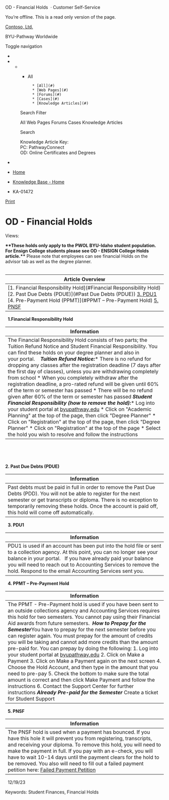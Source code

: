





 
 OD \- Financial Holds
  · Customer Self\-Service













You’re offline. This is a read only version of the page.






[Contoso, Ltd.](~/ "Contoso, Ltd.")


BYU\-Pathway Worldwide




Toggle navigation







* 
* + - All
		
		
			* [All](#)
			* [Web Pages](#)
			* [Forums](#)
			* [Cases](#)
			* [Knowledge Articles](#)
	
	Search Filter
	
	All
	Web Pages
	Forums
	Cases
	Knowledge Articles
	
	
	 Search
	 
	
	
	
	
	
	
	
	
	Knowledge Article Key:  
	PC: PathwayConnect  
	OD: Online Certificates and Degrees
* 















* [Home](/)
* [Knowledge Base \- Home](/knowledgebase/)
* KA\-01472






 [Print](javascript:window.print())



OD \- Financial Holds
=====================














Views: 



****\*\*These holds only apply to the PWOL BYU\-Idaho**** ****student population. For Ensign College students please see OD \- ENSIGN College Holds article.\*\*****
Please note that employees can see financial Holds on the advisor tab as well as the degree planner.  
 


| Article Overview |
| --- |
| [1\. Financial Responsibility Hold](#Financial Responsibility Hold) [2\. Past Due Debts (PDUE)](#Past Due Debts (PDUE)) [3\. PDU1](#PDU1) [4\. Pre\-Payment Hold (PPMT)](#PPMT – Pre-Payment Hold) [5\. PNSF](#PNSF) |


  
 
**1\.Financial Responsibility Hold**


| Information |
| --- |
| The Financial Responsibility Hold consists of two parts; the Tuition Refund Notice and Student Financial Responsibility. You can find these holds on your degree planner and also in your portal.    ***Tuition Refund Notice:**** There is no refund for dropping any classes after the registration deadline (7 days after the first day of classes), unless you are withdrawing completely from school * When you completely withdraw after the registration deadline, a pro\-rated refund will be given until 60% of the term or semester has passed * There will be no refund given after 60% of the term or semester has passed  ***Student Financial Responsibility (how to remove the hold):**** Log into your student portal at [byupathway.edu](https://byupathway.edu) * Click on "Academic Planning" at the top of the page, then click "Degree Planner" * Click on "Registration" at the top of the page, then click "Degree Planner" * Click on "Registration" at the top of the page * Select the hold you wish to resolve and follow the instructions |


  


 


**2\. Past Due Debts (PDUE)**


| Information |
| --- |
| Past debts must be paid in full in order to remove the Past Due Debts (PDD). You will not be able to register for the next semester or get transcripts or diploma. There is no exception to temporarily removing these holds. Once the account is paid off, this hold will come off automatically. |


 
**3\. PDU1**


| Information |
| --- |
| PDU1 is used if an account has been put into the hold file or sent to a collection agency. At this point, you can no longer see your balance in your portal.   If you have already paid your balance you will need to reach out to Accounting Services to remove the hold. Respond to the email Accounting Services sent you. |


 
**4\. PPMT – Pre\-Payment Hold**


| Information |
| --- |
| The PPMT \- Pre\-Payment hold is used if you have been sent to an outside collections agency and Accounting Services requires this hold for two semesters. You cannot pay using their Financial Aid awards from future semesters.  ***How to Prepay for the Semester***You have to prepay for the next semester before you can register again. You must prepay for the amount of credits you will be taking and cannot add more credits than the amount pre\-paid for. You can prepay by doing the following:  1\. Log into your student portal at [byupathway.edu](https://byupathway.edu) 2\. Click on Make a Payment 3\. Click on Make a Payment again on the next screen 4\. Choose the Hold Account, and then type in the amount that you need to pre\-pay 5\. Check the bottom to make sure the total amount is correct and then click Make Payment and follow the instructions 6\. Contact the Support Center for further instructions ***Already Pre\-paid for the Semester*** Create a ticket for Student Support |


 
**5\. PNSF**


| Information |
| --- |
| The PNSF hold is used when a payment has bounced. If you have this hole it will prevent you from registering, transcripts, and receiving your diploma. To remove this hold, you will need to make the payment in full. If you pay with an e\-check, you will have to wait 10\-14 days until the payment clears for the hold to be removed. You also will need to fill out a failed payment petition here: [Failed Payment Petition](https://td.byui.edu/TDClient/75/Portal/Requests/TicketRequests/NewForm?ID=709) |


 
12/19/23





Keywords: Student Finances, Financial Holds
































